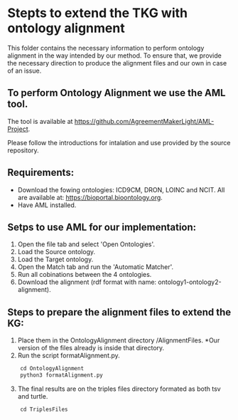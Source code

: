 # Stepts to extend the TKG with ontology alignment

This folder contains the necessary information to perform ontology alignment in the way intended by our method.
To ensure that, we provide the necessary direction to produce the alignment files and our own in case of an issue.

## To perform Ontology Alignment we use the AML tool.

The tool is available at https://github.com/AgreementMakerLight/AML-Project.

Please follow the introductions for intalation and use provided by the source repository.

## Requirements:

- Download the fowing ontologies: ICD9CM, DRON, LOINC and NCIT. All are available at: https://bioportal.bioontology.org.
- Have AML installed.

## Setps to use AML for our implementation:

1. Open the file tab and select 'Open Ontologies'.
2. Load the Source ontology.
3. Load the Target ontology.
4. Open the Match tab and run the 'Automatic Matcher'.
5. Run all cobinations between the 4 ontologies.
6. Download the alignment (rdf format with name: ontology1-ontology2-alignment).

## Steps to prepare the alignment files to extend the KG:

1. Place them in the OntologyAlignment directory /AlignmentFiles. *Our version of the files already is inside that directory.
3. Run the script formatAlignment.py.
```python
    cd OntologyAlignment
    python3 formatAlignment.py
```
3. The final results are on the triples files directory formated as both tsv and turtle.
```python
    cd TriplesFiles
```
